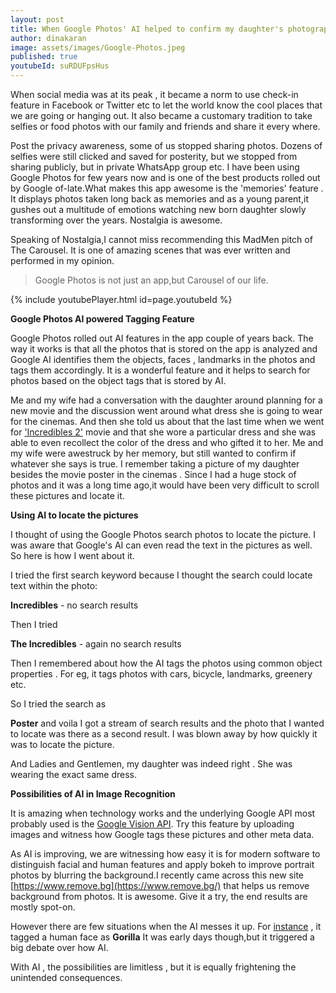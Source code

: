 ```yaml
---
layout: post
title: When Google Photos' AI helped to confirm my daughter's photographic memory
author: dinakaran
image: assets/images/Google-Photos.jpeg
published: true
youtubeId: suRDUFpsHus
---
```

When social media was at its peak , it became a norm to use check-in feature in Facebook or Twitter etc to let the world know the cool places that we are going or hanging out. It also became a customary tradition to take selfies or food photos with our family and friends and share it every where.

Post the privacy awareness, some of us stopped sharing photos. Dozens of selfies were still clicked and saved for posterity, but we stopped from sharing publicly, but in private WhatsApp group etc. I have been using Google Photos for few years now and is one of the best products rolled out by Google of-late.What makes this app awesome is the 'memories' feature . It displays  photos taken long back as memories and as a young parent,it gushes out a multitude of emotions watching new born daughter slowly transforming over the years. Nostalgia is awesome.

Speaking of Nostalgia,I cannot miss recommending this MadMen pitch of The Carousel. It is one of amazing scenes that was ever written and performed in my opinion. 

> Google Photos is not just an app,but Carousel of our life.


{% include youtubePlayer.html id=page.youtubeId %}


**Google Photos AI powered Tagging Feature**

Google Photos rolled out AI features in the app couple of years back. The way it works is that all the photos that is stored on the app is analyzed and Google AI identifies them the objects, faces , landmarks in the photos and tags them accordingly. It is a wonderful feature and it helps to search for photos based on the object tags that is stored by AI. 

Me and my wife had a conversation with the daughter around planning for a new movie and the discussion went around what dress she is going to wear for the cinemas. And then she told us about that the last time when we went for ['Incredibles 2'](https://en.wikipedia.org/wiki/Incredibles_2) movie and that she wore a particular dress and she was able to even recollect the color of the dress and who gifted it to her. Me and my wife were awestruck by her memory, but still wanted to confirm if whatever she says is true. I remember taking a picture of my daughter besides the movie poster in the cinemas . Since I had a huge stock of photos and it was a long time ago,it would have been very difficult to scroll these pictures and locate it.

**Using AI to locate the pictures**

I thought of using the Google Photos search photos to locate the picture. I was aware that Google's AI can even read the text in the pictures as well. So here is how I went about it. 

I tried the first search keyword because I thought the search could locate text within the photo: 

**Incredibles** - no search results  

Then I tried 

**The Incredibles** - again no search results

Then I remembered about how the AI tags the photos using  common object properties . For eg, it tags photos with cars, bicycle, landmarks, greenery  etc.

So I tried the search as 

**Poster** and voila I got a stream of search results and the photo that I wanted to locate was there as a second result. I was blown away by how quickly it was to locate the picture.

And Ladies and Gentlemen, my daughter was indeed right . She was wearing the exact same dress.

**Possibilities of AI in Image Recognition** 

It is amazing when technology works and the underlying Google API most probably used is the [Google Vision API](https://cloud.google.com/vision/). Try this feature by uploading images and witness how Google tags these pictures and other meta data.

As AI is improving, we are witnessing how easy it is for modern software to distinguish facial and human features and apply bokeh to improve portrait photos by blurring the background.I recently came across this new site [https://www.remove.bg](https://www.remove.bg/) that helps us remove background from photos. It is awesome. Give it a try, the end results are mostly spot-on.

However there are few situations when the AI messes it up. For [instance](https://www.theverge.com/2018/1/12/16882408/google-racist-gorillas-photo-recognition-algorithm-ai) , it tagged a human face as **Gorilla** It was early days though,but it triggered a big debate over how AI.

With AI , the possibilities are limitless , but it is equally frightening the unintended consequences.

